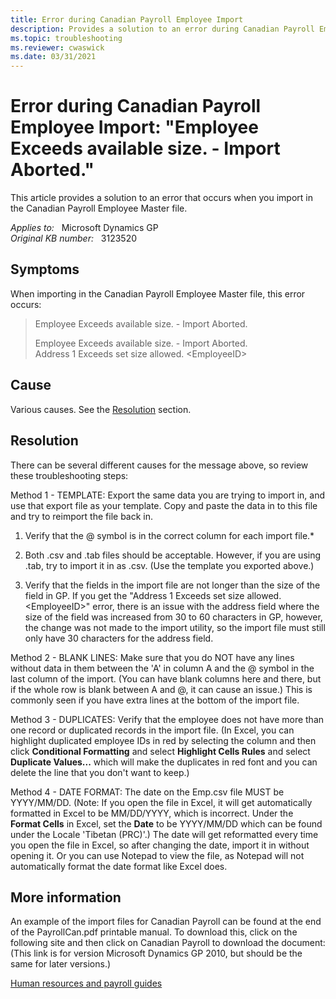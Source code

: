 ```yaml
---
title: Error during Canadian Payroll Employee Import
description: Provides a solution to an error during Canadian Payroll Employee Import.
ms.topic: troubleshooting
ms.reviewer: cwaswick
ms.date: 03/31/2021
---
```

# Error during Canadian Payroll Employee Import: "Employee Exceeds available size. - Import Aborted."

This article provides a solution to an error that occurs when you import in the Canadian Payroll Employee Master file.

_Applies to:_ &nbsp; Microsoft Dynamics GP  
_Original KB number:_ &nbsp; 3123520

## Symptoms

When importing in the Canadian Payroll Employee Master file, this error occurs:

> Employee Exceeds available size. - Import Aborted.
>
> Employee Exceeds available size. - Import Aborted.  
Address 1 Exceeds set size allowed. \<EmployeeID>

## Cause

Various causes. See the [Resolution](#resolution) section.

## Resolution

There can be several different causes for the message above, so review these troubleshooting steps:

Method 1 - TEMPLATE: Export the same data you are trying to import in, and use that export file as your template. Copy and paste the data in to this file and try to reimport the file back in.

1. Verify that the @ symbol is in the correct column for each import file.*

2. Both .csv and .tab files should be acceptable. However, if you are using .tab, try to import it in as .csv. (Use the template you exported above.)

3. Verify that the fields in the import file are not longer than the size of the field in GP. If you get the "Address 1 Exceeds set size allowed. \<EmployeeID>" error, there is an issue with the address field where the size of the field was increased from 30 to 60 characters in GP, however, the change was not made to the import utility, so the import file must still only have 30 characters for the address field.

Method 2 - BLANK LINES: Make sure that you do NOT have any lines without data in them between the 'A' in column A and the @ symbol in the last column of the import. (You can have blank columns here and there, but if the whole row is blank between A and @, it can cause an issue.) This is commonly seen if you have extra lines at the bottom of the import file.

Method 3 - DUPLICATES: Verify that the employee does not have more than one record or duplicated records in the import file. (In Excel, you can highlight duplicated employee IDs in red by selecting the column and then click **Conditional Formatting** and select **Highlight Cells Rules** and select **Duplicate Values...** which will make the duplicates in red font and you can delete the line that you don't want to keep.)

Method 4 - DATE FORMAT: The date on the Emp.csv file MUST be YYYY/MM/DD. (Note: If you open the file in Excel, it will get automatically formatted in Excel to be MM/DD/YYYY, which is incorrect. Under the **Format Cells** in Excel, set the **Date** to be YYYY/MM/DD which can be found under the Locale 'Tibetan (PRC)'.) The date will get reformatted every time you open the file in Excel, so after changing the date, import it in without opening it. Or you can use Notepad to view the file, as Notepad will not automatically format the date format like Excel does.

## More information

An example of the import files for Canadian Payroll can be found at the end of the PayrollCan.pdf printable manual. To download this, click on the following site and then click on Canadian Payroll to download the document: (This link is for version Microsoft Dynamics GP 2010, but should be the same for later versions.)

[Human resources and payroll guides](/previous-versions/dynamics-gp/appuser-itpro/hh686204(v=gp.20))

